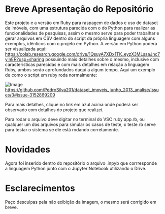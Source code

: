# Breve Apresentação do Repositório

Este projeto e a versão em Ruby para raspagem de dados e uso de dataset de imóveis, com uma estrutura parecida com o do Python para realizar as funcionalidades de pesquisas, assim o mesmo serve para poder trabalhar e gerar arquivos em CSV dentro do script da própria linguagem com alguns exemplos, idênticos com o projeto em Python.
A versão em Python poderá ser visualizada aqui: <https://colab.research.google.com/drive/1QsuyA7XDx1TK_eyzX3MLssaJnc7yinER?usp=sharing> possuindo mais detalhes sobre o mesmo, inclusive com caracteristicas parecidas e com mais detalhes em relação a linguagem Ruby, ambos serão aprofundados daqui a algum tempo.
Aqui um exemplo de como o script em ruby roda normalmente:

![Image](https://github.com/PedroSilva201/dataset_imoveis_junho_2013_analise/issues/3#issue-3152869209)
https://github.com/PedroSilva201/dataset_imoveis_junho_2013_analise/issues/3#issue-3152869209

Para mais detalhes, clique no link em azul acima onde poderá ser observado com detalhes do projeto que realizei.

Para rodar o arquivo deve digitar no terminal do VSC ruby app.rb, ou qualquer um dos arquivos para simular os casos de teste, o teste.rb serve para testar o sistema se ele está rodando corretamente.

# Novidades
Agora foi inserido dentro do repositório o arquivo .inpyb que corrresponde a linguagem Python junto com o Jupyter Notebook utilizando o Drive.

# Esclarecimentos
Peço desculpas pela não exibição da imagem, o mesmo será corrigido em breve.
